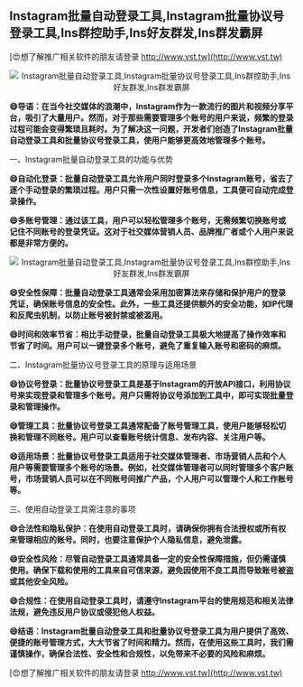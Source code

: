 ## **Instagram批量自动登录工具,Instagram批量协议号登录工具,Ins群控助手,Ins好友群发,Ins群发霸屏**

[😍想了解推广相关软件的朋友请登录 http://www.vst.tw](http://www.vst.tw)

 <center><img src="https://vst.tw/MP4/tuiguang/png/5.png" alt="Instagram批量自动登录工具,Instagram批量协议号登录工具,Ins群控助手,Ins好友群发,Ins群发霸屏"></center>

**😄导语：在当今社交媒体的浪潮中，Instagram作为一款流行的图片和视频分享平台，吸引了大量用户。然而，对于那些需要管理多个账号的用户来说，频繁的登录过程可能会变得繁琐且耗时。为了解决这一问题，开发者们创造了Instagram批量自动登录工具和批量协议号登录工具，使用户能够更高效地管理多个账号。**

一、Instagram批量自动登录工具的功能与优势

**😄自动化登录：批量自动登录工具允许用户同时登录多个Instagram账号，省去了逐个手动登录的繁琐过程。用户只需一次性设置好账号信息，工具便可自动完成登录操作。**

**😄多账号管理：通过该工具，用户可以轻松管理多个账号，无需频繁切换账号或记住不同账号的登录凭证。这对于社交媒体营销人员、品牌推广者或个人用户来说都是非常方便的。**

 <center><img src="https://vst.tw/MP4/tuiguang/png/2.png" alt="Instagram批量自动登录工具,Instagram批量协议号登录工具,Ins群控助手,Ins好友群发,Ins群发霸屏"></center>

**😄安全性保障：批量自动登录工具通常会采用加密算法来存储和保护用户的登录凭证，确保账号信息的安全性。此外，一些工具还提供额外的安全功能，如IP代理和反爬虫机制，以防止账号被封禁或被滥用。**

**😄时间和效率节省：相比手动登录，批量自动登录工具极大地提高了操作效率和节省了时间。用户可以一键登录多个账号，避免了重复输入账号和密码的麻烦。**

二、Instagram批量协议号登录工具的原理与适用场景

**😄协议号登录：批量协议号登录工具是基于Instagram的开放API接口，利用协议号来实现登录和管理多个账号。用户只需将协议号添加到工具中，即可实现批量登录和管理操作。**

**😄管理工具：批量协议号登录工具通常配备了账号管理工具，使用户能够轻松切换和管理不同账号。用户可以查看账号统计信息、发布内容、关注用户等。**

**😄适用场景：批量协议号登录工具适用于社交媒体管理者、市场营销人员和个人用户等需要管理多个账号的场景。例如，社交媒体管理者可以同时管理多个客户账号，市场营销人员可以在不同账号间推广产品，个人用户可以管理个人和工作账号等。**

三、使用自动登录工具需注意的事项

**😄合法性和隐私保护：在使用自动登录工具时，请确保你拥有合法授权或所有权来管理相应的账号。同时，也要注意保护个人隐私信息，避免泄露。**

**😄安全性风险：尽管自动登录工具通常具备一定的安全性保障措施，但仍需谨慎使用。确保下载和使用的工具来自可信来源，避免因使用不良工具而导致账号被盗或其他安全风险。**

**😄合规性：在使用自动登录工具时，请遵守Instagram平台的使用规范和相关法律法规，避免违反用户协议或侵犯他人权益。**

**😄结语：Instagram批量自动登录工具和批量协议号登录工具为用户提供了高效、便捷的账号管理方式，大大节省了时间和精力。然而，在使用这些工具时，我们需谨慎操作，确保合法性、安全性和合规性，以免带来不必要的风险和麻烦。**

[😍想了解推广相关软件的朋友请登录 http://www.vst.tw](http://www.vst.tw)



